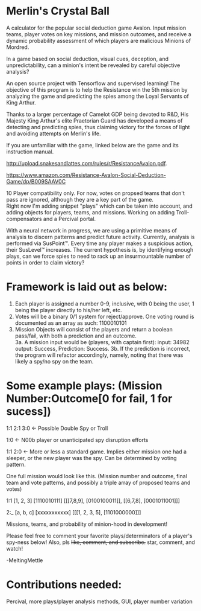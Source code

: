 # Merlin's Crystal Ball
A calculator for the popular social deduction game Avalon. Input mission teams, player votes on key missions, and mission outcomes, and receive a dynamic probability assessment of which players are malicious Minions of Mordred.

In a game based on social deduction, visual cues, deception, and unpredictability, can a minion's intent be revealed by careful objective analysis?


An open source project with Tensorflow and supervised learning! The objective of this program is to help the Resistance win the 5th mission by analyzing the game and predicting the spies among the Loyal Servants of King Arthur. 

Thanks to a larger percentage of Camelot GDP being devoted to R&D, His Majesty King Arthur's elite Praetorian Guard has developed a means of detecting and predicting spies, thus claiming victory for the forces of light and avoiding attempts on  Merlin's life.

If you are unfamiliar with the game, linked below are the game and its instruction manual. 

http://upload.snakesandlattes.com/rules/r/ResistanceAvalon.pdf.

https://www.amazon.com/Resistance-Avalon-Social-Deduction-Game/dp/B009SAAV0C 

10 Player compatibility only. For now, votes on propsed teams that don't pass are ignored, although they are a key part of the game.   
Right now I'm adding snippet "plays" which can be taken into account, and adding objects for players, teams, and missions. Working on adding Troll-compensators and a Percival portal.


With a neural network in progress, we are using a primitive means of analysis to discern patterns and predict future activity.
Currently, analysis is performed via SusPoint™.  Every time any player makes a suspicious action, their SusLevel™ increases. 
The current hypothesis is, by identifying enough plays, can we force spies to need to rack up an insurmountable number of points in order to claim victory?


# Framework is laid out as below:
  1. Each player is assigned a number 0-9, inclusive, with 0 being the user, 1 being the player directly to his/her left, etc.
  2. Votes will be a binary 0/1 system for reject/approve.  One voting round is documented as an array as such: 1100010101
  3. Mission Objects will consist of the players and return a boolean pass/fail, with both a prediction and an outcome.  
    3a. A mission input would be (players, with captain first):  input: 34982  output: Success, Prediction: Success.
     3b. If the prediction is incorrect, the program will refactor accordingly, namely, noting that there was likely a spy/no spy on the team. 


# Some example plays: (Mission Number:Outcome[0 for fail, 1 for sucess])

1:1 2:1 3:0  <- Possible Double Spy or Troll

1:0          <- N00b player or unanticipated spy disruption efforts

1:1 2:0      <- More or less a standard game. Implies either mission one had a sleeper, or the new player was the spy. Can be determined by voting pattern. 

One full mission would look like this. (Mission number and outcome, final team and vote patterns, and possibly a triple array of proposed teams and votes) 

1:1 [1, 2, 3] [1110010111] [[[7,8,9], [0100100011]], [[6,7,8], [0001011001]]]

2:_ [a, b, c] [xxxxxxxxxxx] [[[1, 2, 3, 5], [1101000000]]]

Missions, teams, and probability of minion-hood in development!
  
  

Please feel free to comment your favorite plays/determinators of a player's spy-ness below!
Also, pls ~~like, comment, and subscribe.~~ star, comment, and watch! 


-MeltingMettle
  
  
# Contributions needed:
Percival, more plays/player analysis methods, GUI, player number variation
  
